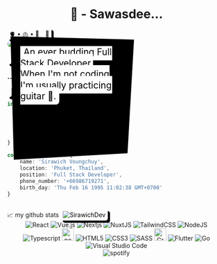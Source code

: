 <h1 align="center">👋 - Sawasdee...</h1>

<p align="center">
🫀 • 🫁 • 🧠
</p>

<p align="center">
🌱  
</p>
<div>
<img alt="img" style="border-radius: 10px" src="https://cdn.dribbble.com/users/3735399/screenshots/14476951/media/7ad75518ab423c822f830a0a1fc813ef.gif"/>
<div style="display: flex; flex-flow: column; width: 300px; position: absolute !important; top: 150px; z-index: 9999;">
<div>
<svg viewBox="0 0 200 200" xmlns="http://www.w3.org/2000/svg">
  <style>
    p {
     display: inline; overflow: hidden; background-color: #FDFDFE; filter: drop-shadow(5px 5px 0px black); padding: 5px; color: black; border-radius: 5px;
    }
  </style>
 <polygon points="5,5 195,10 185,185 10,195" />
<foreignObject x="20" y="20" width="160" height="160">
<p align="left">
An ever budding Full Stack Developer.
<br>
When I'm not coding I'm usually practicing guitar 🎸.
</p>
</foreignObject>
</svg>
</div>
</div>
 </div>

<br>

<p align="center"> 
<h3>...if i were a Ts... </h3>
</p>

```typescript
interface Profile {
    name: string;
    location: string;
    position: string;
    phone_number: string;
    birth_day: Date;
}

const my: Profile = {
    name: 'Sirawich Voungchuy',
    location: 'Phuket, Thailand',
    position: 'Full Stack Developer',
    phone_number: '+66986719271',
    birth_day: 'Thu Feb 16 1995 11:02:38 GMT+0700'
}
```

<br>
📈 my github stats

<p align="center"> <img src="https://github-readme-stats.vercel.app/api?username=SirawichDev&show_icons=true&theme=gotham" alt="SirawichDev" />

<div align="center">
<img alt="React" src="https://img.shields.io/badge/-ReactJs-61DAFB?style=for-the-badge&logo=react&logoColor=blue"/>
<img alt="Vue.js" src="https://img.shields.io/badge/Vue.js-35495E?style=for-the-badge&logo=vue.js&logoColor=4FC08D"/>
<!--  -->
<img alt="Nextjs" src="	https://img.shields.io/badge/next.js-000000?style=for-the-badge&logo=nextdotjs&logoColor=white"/>
<img alt="NuxtJS" src="https://img.shields.io/badge/nuxt.js-00C58E?style=for-the-badge&logo=nuxtdotjs&logoColor=white"/>
<!--  -->
<img alt="TailwindCSS" src="https://img.shields.io/badge/tailwindcss-%2338B2AC.svg?style=for-the-badge&logo=tailwind-css&logoColor=white"/>
<!--  -->
<img alt="NodeJS" src="https://img.shields.io/badge/node.js-%2343853D.svg?style=for-the-badge&logo=node-dot-js&logoColor=white"/>
<img alt="Typescript" src="https://img.shields.io/badge/TypeScript-007ACC?style=for-the-badge&logo=typescript&logoColor=white">
<img alt="nestjs" height="27.5" src="https://camo.githubusercontent.com/7f8b6716845b5d9cd69f8ce04e587bb955f45040549f33cbd5e9baf464ae5e7e/68747470733a2f2f696d672e736869656c64732e696f2f62616467652f2d4e6573744a732d6561323834353f7374796c653d666c61742d737175617265266c6f676f3d6e6573746a73266c6f676f436f6c6f723d7768697465"/>
<!--  -->
<img alt="HTML5" src="https://img.shields.io/badge/html5-%23E34F26.svg?style=for-the-badge&logo=html5&logoColor=white"/>
<img alt="CSS3" src="https://img.shields.io/badge/css3-%231572B6.svg?style=for-the-badge&logo=css3&logoColor=white"/>
<img alt="SASS" src="https://img.shields.io/badge/Sass-CC6699?style=for-the-badge&logo=sass&logoColor=white"/>
<!--  -->
<img alt="GraphQL" height="27.5" src="https://camo.githubusercontent.com/0d98e275bc8818697fbcbe9a978a94cb9485f73e228f26fc4667b4fab5647203/68747470733a2f2f696d672e736869656c64732e696f2f62616467652f2d4772617068514c2d4531303039383f7374796c653d666c61742d737175617265266c6f676f3d6772617068716c266c6f676f436f6c6f723d7768697465"/>
<img alt="Flutter" src="https://img.shields.io/badge/Flutter-%2302569B.svg?style=for-the-badge&logo=Flutter&logoColor=white" />
<img alt="Go" src="https://img.shields.io/badge/go-%2300ADD8.svg?style=for-the-badge&logo=go&logoColor=white"/>
<img alt="Visual Studio Code" src="https://img.shields.io/badge/VisualStudioCode-0078d7.svg?style=for-the-badge&logo=visual-studio-code&logoColor=white"/>

<!-- [![Gmail Badge](https://img.shields.io/badge/-sy@mangotree.dev-c14438?style=flat-square&logo=Gmail&logoColor=white&link=mailto:sy@mangotree.dev)](mailto:sy@mangotree.dev) -->

<br>
<img alt="spotify" src="https://img.shields.io/badge/Spotify-1ED760?&style=for-the-badge&logo=spotify&logoColor=white"/>

</div>
